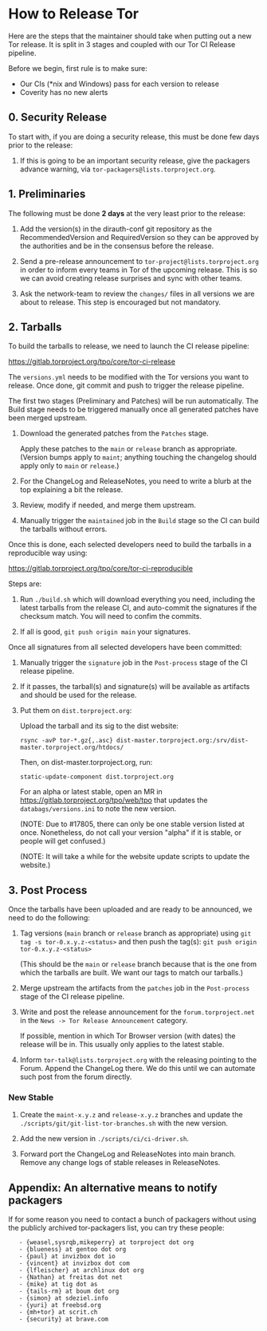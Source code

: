 # How to Release Tor

Here are the steps that the maintainer should take when putting out a
new Tor release. It is split in 3 stages and coupled with our Tor CI Release
pipeline.

Before we begin, first rule is to make sure:

   - Our CIs (*nix and Windows) pass for each version to release
   - Coverity has no new alerts

## 0. Security Release

To start with, if you are doing a security release, this must be done few days
prior to the release:

   1. If this is going to be an important security release, give the packagers
      advance warning, via `tor-packagers@lists.torproject.org`.


## 1. Preliminaries

The following must be done **2 days** at the very least prior to the release:

   1. Add the version(s) in the dirauth-conf git repository as the
      RecommendedVersion and RequiredVersion so they can be approved by the
      authorities and be in the consensus before the release.

   2. Send a pre-release announcement to `tor-project@lists.torproject.org` in
      order to inform every teams in Tor of the upcoming release. This is so
      we can avoid creating release surprises and sync with other teams.

   3. Ask the network-team to review the `changes/` files in all versions we
      are about to release. This step is encouraged but not mandatory.


## 2. Tarballs

To build the tarballs to release, we need to launch the CI release pipeline:

   https://gitlab.torproject.org/tpo/core/tor-ci-release

The `versions.yml` needs to be modified with the Tor versions you want to
release. Once done, git commit and push to trigger the release pipeline.

The first two stages (Preliminary and Patches) will be run automatically. The
Build stage needs to be triggered manually once all generated patches have
been merged upstream.

   1. Download the generated patches from the `Patches` stage.

      Apply these patches to the `main` or `release` branch as appropriate.
      (Version bumps apply to `maint`; anything touching the changelog should
      apply only to `main` or `release`.)

   2. For the ChangeLog and ReleaseNotes, you need to write a blurb at the top
      explaining a bit the release.

   3. Review, modify if needed, and merge them upstream.

   4. Manually trigger the `maintained` job in the `Build` stage so the CI can
      build the tarballs without errors.

Once this is done, each selected developers need to build the tarballs in a
reproducible way using:

   https://gitlab.torproject.org/tpo/core/tor-ci-reproducible

Steps are:

   1. Run `./build.sh` which will download everything you need, including the
      latest tarballs from the release CI, and auto-commit the signatures if
      the checksum match. You will need to confim the commits.

   2. If all is good, `git push origin main` your signatures.

Once all signatures from all selected developers have been committed:

   1. Manually trigger the `signature` job in the `Post-process` stage of the
      CI release pipeline.

   2. If it passes, the tarball(s) and signature(s) will be available as
      artifacts and should be used for the release.

   3. Put them on `dist.torproject.org`:

      Upload the tarball and its sig to the dist website:

         `rsync -avP tor-*.gz{,.asc} dist-master.torproject.org:/srv/dist-master.torproject.org/htdocs/`

      Then, on dist-master.torproject.org, run:

         `static-update-component dist.torproject.org`

      For an alpha or latest stable, open an MR in
      https://gitlab.torproject.org/tpo/web/tpo that updates the
      `databags/versions.ini` to note the new version.

      (NOTE: Due to #17805, there can only be one stable version listed at once.
      Nonetheless, do not call your version "alpha" if it is stable, or people
      will get confused.)

      (NOTE: It will take a while for the website update scripts to update the
      website.)


## 3. Post Process

Once the tarballs have been uploaded and are ready to be announced, we need to
do the following:

   1. Tag versions (`main` branch or `release` branch as appropriate) using
      `git tag -s tor-0.x.y.z-<status>` and then push the tag(s):
      `git push origin tor-0.x.y.z-<status>`

      (This should be the `main` or `release` branch because that is the one
      from which the tarballs are built.  We want our tags to match our
      tarballs.)

   2. Merge upstream the artifacts from the `patches` job in the
      `Post-process` stage of the CI release pipeline.

   3. Write and post the release announcement for the `forum.torproject.net`
      in the `News -> Tor Release Announcement` category.

      If possible, mention in which Tor Browser version (with dates) the
      release will be in. This usually only applies to the latest stable.

   4. Inform `tor-talk@lists.torproject.org` with the releasing pointing to
      the Forum. Append the ChangeLog there. We do this until we can automate
      such post from the forum directly.

### New Stable

   1. Create the `maint-x.y.z` and `release-x.y.z` branches and update the
      `./scripts/git/git-list-tor-branches.sh` with the new version.

   2. Add the new version in `./scripts/ci/ci-driver.sh`.

   3. Forward port the ChangeLog and ReleaseNotes into main branch. Remove any
      change logs of stable releases in ReleaseNotes.


## Appendix: An alternative means to notify packagers

If for some reason you need to contact a bunch of packagers without
using the publicly archived tor-packagers list, you can try these
people:

       - {weasel,sysrqb,mikeperry} at torproject dot org
       - {blueness} at gentoo dot org
       - {paul} at invizbox dot io
       - {vincent} at invizbox dot com
       - {lfleischer} at archlinux dot org
       - {Nathan} at freitas dot net
       - {mike} at tig dot as
       - {tails-rm} at boum dot org
       - {simon} at sdeziel.info
       - {yuri} at freebsd.org
       - {mh+tor} at scrit.ch
       - {security} at brave.com
